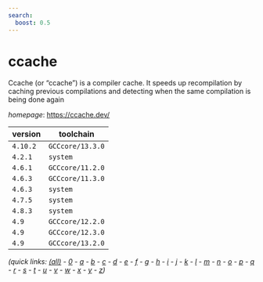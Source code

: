 ```yaml
---
search:
  boost: 0.5
---
```

# ccache

Ccache (or “ccache”) is a compiler cache. It speeds up recompilation by caching previous compilations and detecting when the same compilation is being done again

*homepage*: <https://ccache.dev/>

version | toolchain
--------|----------
``4.10.2`` | ``GCCcore/13.3.0``
``4.2.1`` | ``system``
``4.6.1`` | ``GCCcore/11.2.0``
``4.6.3`` | ``GCCcore/11.3.0``
``4.6.3`` | ``system``
``4.7.5`` | ``system``
``4.8.3`` | ``system``
``4.9`` | ``GCCcore/12.2.0``
``4.9`` | ``GCCcore/12.3.0``
``4.9`` | ``GCCcore/13.2.0``


*(quick links: [(all)](../index.md) - [0](../0/index.md) - [a](../a/index.md) - [b](../b/index.md) - [c](../c/index.md) - [d](../d/index.md) - [e](../e/index.md) - [f](../f/index.md) - [g](../g/index.md) - [h](../h/index.md) - [i](../i/index.md) - [j](../j/index.md) - [k](../k/index.md) - [l](../l/index.md) - [m](../m/index.md) - [n](../n/index.md) - [o](../o/index.md) - [p](../p/index.md) - [q](../q/index.md) - [r](../r/index.md) - [s](../s/index.md) - [t](../t/index.md) - [u](../u/index.md) - [v](../v/index.md) - [w](../w/index.md) - [x](../x/index.md) - [y](../y/index.md) - [z](../z/index.md))*

